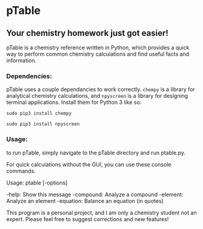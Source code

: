# pTable

##  Your chemistry homework just got easier!

pTable is a chemistry reference written in Python, which provides a quick way to perform common chemistry calculations and find useful facts and information.

### Dependencies:

pTable uses a couple dependancies to work correctly. 
`chempy` is a library for analytical chemistry calculations, and `npyscreen` is a library for designing terminal applications.
Install them for Python 3 like so:

`sudo pip3 install chempy`

`sudo pip3 install npyscreen`

### Usage:

to run pTable, simply navigate to the pTable directory and run ptable.py. 

For quick calculations without the GUI, you can use these console commands.

Usage: ptable [-options]

-help:   Show this message
-compound:  Analyze a compound
-element: Analyze an element
-equation: Balance an equation (in quotes)    

This program is a personal project, and I am only a chemistry student not an expert. Please feel free to suggest corrections and new features!


